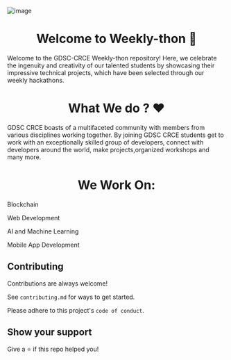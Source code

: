 ![image](https://github.com/CRCE-GDSC/Weekly-thon/assets/99585576/c5ed1ce7-b1db-444a-a781-47c359e205f2)

 
 <h1 align="center">Welcome to Weekly-thon 👋</h1>

Welcome to the GDSC-CRCE Weekly-thon repository! Here, we celebrate the ingenuity and creativity of our talented students by showcasing their impressive technical projects, which have been selected through our weekly hackathons.

 <h1 align="center">What We do ? ❤️ </h1>
GDSC CRCE boasts of a multifaceted community with members from various disciplines working together. By joining GDSC CRCE students get to work with an exceptionally skilled group of developers, connect with developers around the world, make projects,organized workshops and many more.

<h1 align="center">We Work On: </h1>

Blockchain

Web Development

AI and Machine Learning 

Mobile App Development 

## Contributing

Contributions are always welcome!

See `contributing.md` for ways to get started.

Please adhere to this project's `code of conduct`.


## Show your support

Give a ⭐️ if this repo helped you!

